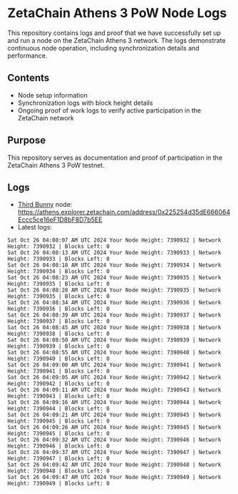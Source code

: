 # ZetaChain Athens 3 PoW Node Logs
This repository contains logs and proof that we have successfully set up and run a node on the ZetaChain Athens 3 network. The logs demonstrate continuous node operation, including synchronization details and performance.

## Contents
- Node setup information
- Synchronization logs with block height details
- Ongoing proof of work logs to verify active participation in the ZetaChain network

## Purpose
This repository serves as documentation and proof of participation in the ZetaChain Athens 3 PoW testnet.

## Logs

- [Third Bunny](https://thirdbunny.xyz/) node: https://athens.explorer.zetachain.com/address/0x225254d35dE666064Eccc5ce16eF1D8bF8D7b5EE
- Latest logs:
```
Sat Oct 26 04:08:07 AM UTC 2024 Your Node Height: 7390932 | Network Height: 7390932 | Blocks Left: 0
Sat Oct 26 04:08:13 AM UTC 2024 Your Node Height: 7390933 | Network Height: 7390933 | Blocks Left: 0
Sat Oct 26 04:08:18 AM UTC 2024 Your Node Height: 7390934 | Network Height: 7390934 | Blocks Left: 0
Sat Oct 26 04:08:23 AM UTC 2024 Your Node Height: 7390935 | Network Height: 7390935 | Blocks Left: 0
Sat Oct 26 04:08:28 AM UTC 2024 Your Node Height: 7390935 | Network Height: 7390935 | Blocks Left: 0
Sat Oct 26 04:08:34 AM UTC 2024 Your Node Height: 7390936 | Network Height: 7390936 | Blocks Left: 0
Sat Oct 26 04:08:39 AM UTC 2024 Your Node Height: 7390937 | Network Height: 7390937 | Blocks Left: 0
Sat Oct 26 04:08:45 AM UTC 2024 Your Node Height: 7390938 | Network Height: 7390938 | Blocks Left: 0
Sat Oct 26 04:08:50 AM UTC 2024 Your Node Height: 7390939 | Network Height: 7390939 | Blocks Left: 0
Sat Oct 26 04:08:55 AM UTC 2024 Your Node Height: 7390940 | Network Height: 7390940 | Blocks Left: 0
Sat Oct 26 04:09:00 AM UTC 2024 Your Node Height: 7390941 | Network Height: 7390941 | Blocks Left: 0
Sat Oct 26 04:09:05 AM UTC 2024 Your Node Height: 7390942 | Network Height: 7390942 | Blocks Left: 0
Sat Oct 26 04:09:11 AM UTC 2024 Your Node Height: 7390943 | Network Height: 7390943 | Blocks Left: 0
Sat Oct 26 04:09:16 AM UTC 2024 Your Node Height: 7390944 | Network Height: 7390944 | Blocks Left: 0
Sat Oct 26 04:09:21 AM UTC 2024 Your Node Height: 7390945 | Network Height: 7390945 | Blocks Left: 0
Sat Oct 26 04:09:26 AM UTC 2024 Your Node Height: 7390945 | Network Height: 7390945 | Blocks Left: 0
Sat Oct 26 04:09:32 AM UTC 2024 Your Node Height: 7390946 | Network Height: 7390946 | Blocks Left: 0
Sat Oct 26 04:09:37 AM UTC 2024 Your Node Height: 7390947 | Network Height: 7390947 | Blocks Left: 0
Sat Oct 26 04:09:42 AM UTC 2024 Your Node Height: 7390948 | Network Height: 7390948 | Blocks Left: 0
Sat Oct 26 04:09:47 AM UTC 2024 Your Node Height: 7390949 | Network Height: 7390949 | Blocks Left: 0
```
